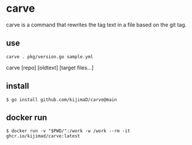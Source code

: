 # carve

carve is a command that rewrites the tag text in a file based on the git tag.

## use

```shell
carve . pkg/version.go sample.yml
```

carve [repo] [oldtext] [target files...]

## install

```
$ go install github.com/kijimaD/carve@main
```

## docker run

```
$ docker run -v "$PWD/":/work -w /work --rm -it ghcr.io/kijimad/carve:latest
```
